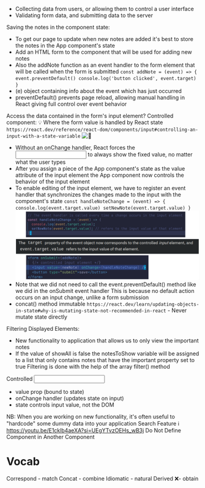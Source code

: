 - Collecting data from users, or allowing them to control a user interface
- Validating form data, and submitting data to the server

Saving the notes in the component state:
- To get our page to update when new notes are added it's best to store the notes in the App component's state
- Add an HTML form to the component that will be used for adding new notes
- Also the addNote function as an event handler to the form element that will be called when the form is submitted
`const addNote = (event) => {
  event.preventDefault()
  console.log('button clicked', event.target)
}`
- (e) object containing info about the event which has just occurred
- preventDefault() prevents page reload, allowing manual handling in React
  giving full control over event behavior

Access the data contained in the form's input element?
Controlled component: 💡 Where the form value is handled by React state
`https://react.dev/reference/react-dom/components/input#controlling-an-input-with-a-state-variable`
![🐞](https://fullstackopen.com/static/2905b1f4edfe786a70566fe4a7a3a0e9/5a190/7e.png)
- Without an onChange handler, React forces the <input> to always show the fixed value, no matter what the user types
- After you assign a piece of the App component's state as the value attribute of the input element
  the App component now controls the behavior of the input element
  <!-- The value field decides whether the form will be controlled or uncontrolled in React -->
- To enable editing of the input element, we have to register an event handler that synchronizes
  the changes made to the input with the component's state
`const handleNoteChange = (event) => {
  console.log(event.target.value)
  setNewNote(event.target.value)
}`
![](match-target-to-input.png)
- Note that we did not need to call the event.preventDefault() method like we did in the onSubmit event handler
  This is because no default action occurs on an input change, unlike a form submission
- concat() method immutable
`https://react.dev/learn/updating-objects-in-state#why-is-mutating-state-not-recommended-in-react` - Never mutate state directly

Filtering Displayed Elements:
- New functionality to application that allows us to only view the important notes
- If the value of showAll is false
  the notesToShow variable will be assigned to a list that only contains notes that have the important property set to true
  Filtering is done with the help of the array filter() method

Controlled <input>
- value prop (bound to state)
- onChange handler (updates state on input)
- state controls input value, not the DOM

NB: When you are working on new functionality, it's often useful to "hardcode" some dummy data into your application
Search Feature ℹ️ https://youtu.be/E1cklb4aeXA?si=UEgYTvzOEHs_wB3j
Do Not Define Component in Another Component

# Vocab
Correspond - match
Concat - combine
Idiomatic - natural
Derived ❌- obtain
